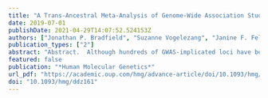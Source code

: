 ```yaml
---
title: "A Trans-Ancestral Meta-Analysis of Genome-Wide Association Studies Reveals Loci Associated with Childhood Obesity"
date: 2019-07-01
publishDate: 2021-04-29T14:07:52.524153Z
authors: ["Jonathan P. Bradfield", "Suzanne Vogelezang", "Janine F. Felix", "Alessandra Chesi", "Øyvind Helgeland", "Momoko Horikoshi", "Ville Karhunen", "Estelle Lowry", "Diana L. Cousminer", "Tarunveer S. Ahluwalia", "Elisabeth Thiering", "Eileen Tai-Hui Boh", "Mohammad H. Zafarmand", "Natalia Vilor-Tejedor", "Carol A. Wang", "Raimo Joro", "Zhanghua Chen", "William J. Gauderman", "Niina Pitkänen", "Esteban J. Parra", "Lindsay Fernandez-Rhodes", "Akram Alyass", "Claire Monnereau", "John A. Curtin", "Christian T. Have", "Shana E. McCormack", "Mette Hollensted", "Christine Frithioff-Bøjsøe", "Adan Valladares-Salgado", "Jesus Peralta-Romero", "Yik-Ying Teo", "Marie Standl", "Jaakko T. Leinonen", "Jens-Christian Holm", "Triinu Peters", "Jesus Vioque", "Martine Vrijheid", "Angela Simpson", "Adnan Custovic", "Marc Vaudel", "Mickaël Canouil", "Virpi Lindi", "Mustafa Atalay", "Mika Kähönen", "Olli T. Raitakari", "Barbera D. C. van Schaik", "Robert I. Berkowitz", "Shelley A. Cole", "V. Saroja Voruganti", "Yujie Wang", "Heather M. Highland", "Anthony G. Comuzzie", "Nancy F. Butte", "Anne E. Justice", "Sheila Gahagan", "Estela Blanco", "Terho Lehtimäki", "Timo A. Lakka", "Johannes Hebebrand", "Amélie Bonnefond", "Niels Grarup", "Philippe Froguel", "Leo-Pekka Lyytikäinen", "Miguel Cruz", "Sayuko Kobes", "Robert L. Hanson", "Babette S. Zemel", "Anke Hinney", "Koon K. Teo", "David Meyre", "Kari E. North", "Frank D. Gilliland", "Hans Bisgaard", "Mariona Bustamante", "Klaus Bonnelykke", "Craig E. Pennell", "Fernando Rivadeneira", "André G. Uitterlinden", "Leslie J. Baier", "Tanja G. M. Vrijkotte", "Joachim Heinrich", "Thorkild I. A. Sørensen", "Seang-Mei Saw", "Oluf Pedersen", "Torben Hansen", "Johan Eriksson", "Elisabeth Widén", "Mark I. McCarthy", "Pål R. Njølstad", "Christine Power", "Elina Hyppönen", "Sylvain Sebert", "Christopher D. Brown", "Marjo-Riitta Järvelin", "Nicholas J. Timpson", "Stefan Johansson", "Hakon Hakonarson", "Vincent W. V. Jaddoe", "Struan F. A. Grant"]
publication_types: ["2"]
abstract: "Abstract.  Although hundreds of GWAS-implicated loci have been reported for adult obesity-related traits, less is known about the genetics specific for early-on"
featured: false
publication: "*Human Molecular Genetics*"
url_pdf: "https://academic.oup.com/hmg/advance-article/doi/10.1093/hmg/ddz161/5528371"
doi: "10.1093/hmg/ddz161"
---
```


